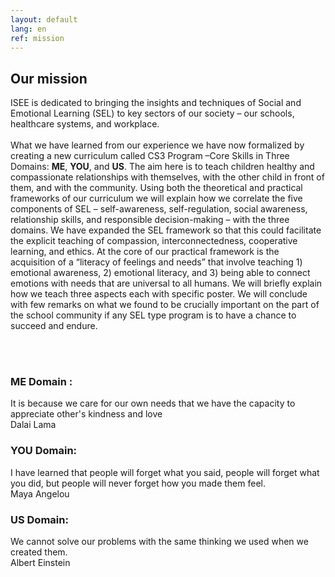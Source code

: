 ```yaml
---
layout: default
lang: en
ref: mission
---
```


<!-- <div class="box">
<div>Institute of Social and Emotional Education</div>
<h2>Better understanding.<br/>
Better learning. Better living.</h2>
</div>

<div class="quote-container">
<span class="quote">
Empathy, Compassion, Gratitude, & Interconnectedness leads to... Healthy Relationships,
Engaged Citizenship and Embracing Shared Common Humanity
</span>
</div> -->

<div class="box">
<h2>Our mission</h2>
</div>

<p>
ISEE is dedicated to bringing the insights and techniques of Social and Emotional Learning (SEL) to key sectors of our society – our schools, healthcare systems, and workplace.
<br/><br/>
What we have learned from our experience we have now formalized by creating a new curriculum called CS3 Program –Core Skills in Three Domains: <b>ME</b>, <b>YOU</b>, and <b>US</b>. The aim here is to teach children healthy and compassionate relationships with themselves, with the other child in front of them, and with the community. Using both the theoretical and practical frameworks of our curriculum we will explain how we correlate the five components of SEL – self-awareness, self-regulation, social awareness, relationship skills, and responsible decision-making – with the three domains. We have expanded the SEL framework so that this could facilitate the explicit teaching of compassion, interconnectedness, cooperative learning, and ethics. At the core of our practical framework is the acquisition of a “literacy of feelings and needs” that involve teaching 1) emotional awareness, 2) emotional literacy, and 3) being able to connect emotions with needs that are universal to all humans. We will briefly explain how we teach three aspects each with specific poster. We will conclude with few remarks on what we found to be crucially important on the part of the school community if any SEL type program is to have a chance to succeed and endure.
</p>

<br/><br/>

<div class="quote-container">
<h3>ME Domain :</h3>
<span class="quote">
It is because we care for our own needs that we have the capacity to appreciate other's kindness and love
</span>
<div class="author">Dalai Lama</div>
</div>

<div class="quote-container">
<h3>YOU Domain:</h3>
<span class="quote">
I have learned that people will forget what you said, people will forget what you did, but people will never forget how you made them feel.
</span>
<div class="author">Maya Angelou</div>
</div>

<div class="quote-container">
<h3>US Domain:</h3>
<span class="quote">
We cannot solve our problems with the same thinking we used when we created them.
</span>
<div class="author">Albert Einstein</div>
</div>
